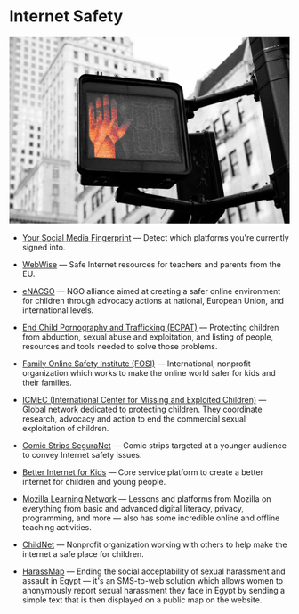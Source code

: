 # Internet Safety

![internet-safety](../images/internet-safety.jpg)

- [Your Social Media Fingerprint](https://robinlinus.github.io/socialmedia-leak) — Detect which platforms you're currently signed into.

- [WebWise](https://www.webwise.ie) — Safe Internet resources for teachers and parents from the EU.

- [eNACSO](http://enacso.eu) — NGO alliance aimed at creating a safer online environment for children through advocacy actions at national, European Union, and international levels.

- [End Child Pornography and Trafficking (ECPAT)](https://ecpat.org) — Protecting children from abduction, sexual abuse and exploitation, and listing of people, resources and tools needed to solve those problems.

- [Family Online Safety Institute (FOSI)](http://fosi.org) — International, nonprofit organization which works to make the online world safer for kids and their families.

- [ICMEC (International Center for Missing and Exploited Children)](https://icmec.org) — Global network dedicated to protecting children. They coordinate research, advocacy and action to end the commercial sexual exploitation of children.

- [Comic Strips SeguraNet](http://seguranet.pt/en/comic-strips-seguranet) — Comic strips targeted at a younger audience to convey Internet safety issues.

- [Better Internet for Kids](https://www.betterinternetforkids.eu) — Core service platform to create a better internet for children and young people.

- [Mozilla Learning Network](https://learning.mozilla.org) — Lessons and platforms from Mozilla on everything from basic and advanced digital literacy, privacy, programming, and more — also has some incredible online and offline teaching activities.

- [ChildNet](http://childnet.com) — Nonprofit organization working with others to help make the internet a safe place for children.

- [HarassMap](https://harassmap.org) — Ending the social acceptability of sexual harassment and assault in Egypt — it's an SMS-to-web solution which allows women to anonymously report sexual harassment they face in Egypt by sending a simple text that is then displayed on a public map on the website.
